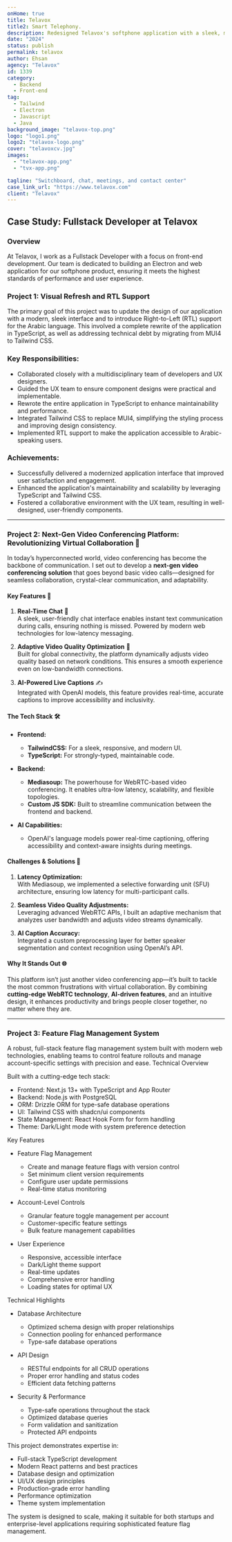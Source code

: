 ```yaml
---
onHome: true
title: Telavox
title2: Smart Telephony.
description: Redesigned Telavox's softphone application with a sleek, modern interface, adding RTL support for Arabic users. Rewrote the application in TypeScript, migrated from MUI4 to Tailwind CSS, and collaborated with UX designers to deliver a scalable, user-friendly solution that boosted performance and engagement.
date: "2024"
status: publish
permalink: telavox
author: Ehsan
agency: "Telavox"
id: 1339
category:
  - Backend
  - Front-end
tag:
  - Tailwind
  - Electron
  - Javascript
  - Java
background_image: "telavox-top.png"
logo: "logo1.png"
logo2: "telavox-logo.png"
cover: "telavoxcv.jpg"
images:
  - "telavox-app.png"
  - "tvx-app.png"

tagline: "Switchboard, chat, meetings, and contact center"
case_link_url: "https://www.telavox.com"
client: "Telavox"
---
```


<h2>Case Study: Fullstack Developer at Telavox</h2>

<h3>Overview</h3>

<p>At Telavox, I work as a Fullstack Developer with a focus on front-end development. Our team is dedicated to building an Electron and web application for our softphone product, ensuring it meets the highest standards of performance and user experience.</p>

<h3>Project 1: Visual Refresh and RTL Support</h3>

<p>The primary goal of this project was to update the design of our application with a modern, sleek interface and to introduce Right-to-Left (RTL) support for the Arabic language. This involved a complete rewrite of the application in TypeScript, as well as addressing technical debt by migrating from MUI4 to Tailwind CSS.</p>

<h3>Key Responsibilities:</h3>

<ul>
    <li>Collaborated closely with a multidisciplinary team of developers and UX designers.</li>
    <li>Guided the UX team to ensure component designs were practical and implementable.</li>
    <li>Rewrote the entire application in TypeScript to enhance maintainability and performance.</li>
    <li>Integrated Tailwind CSS to replace MUI4, simplifying the styling process and improving design consistency.</li>
    <li>Implemented RTL support to make the application accessible to Arabic-speaking users.</li>
</ul>

<h3>Achievements:</h3>

<ul>
    <li>Successfully delivered a modernized application interface that improved user satisfaction and engagement.</li>
    <li>Enhanced the application's maintainability and scalability by leveraging TypeScript and Tailwind CSS.</li>
    <li>Fostered a collaborative environment with the UX team, resulting in well-designed, user-friendly components.</li>
</ul>

---

### Project 2: **Next-Gen Video Conferencing Platform: Revolutionizing Virtual Collaboration** 🚀

In today’s hyperconnected world, video conferencing has become the backbone of communication. I set out to develop a **next-gen video conferencing solution** that goes beyond basic video calls—designed for seamless collaboration, crystal-clear communication, and adaptability.

#### **Key Features** 🌟

1. **Real-Time Chat** 💬  
   A sleek, user-friendly chat interface enables instant text communication during calls, ensuring nothing is missed. Powered by modern web technologies for low-latency messaging.

2. **Adaptive Video Quality Optimization** 🎥  
   Built for global connectivity, the platform dynamically adjusts video quality based on network conditions. This ensures a smooth experience even on low-bandwidth connections.

3. **AI-Powered Live Captions** ✍️  
   Integrated with OpenAI models, this feature provides real-time, accurate captions to improve accessibility and inclusivity.

#### **The Tech Stack** 🛠️

- **Frontend:**

  - **TailwindCSS:** For a sleek, responsive, and modern UI.
  - **TypeScript:** For strongly-typed, maintainable code.

- **Backend:**

  - **Mediasoup:** The powerhouse for WebRTC-based video conferencing. It enables ultra-low latency, scalability, and flexible topologies.
  - **Custom JS SDK:** Built to streamline communication between the frontend and backend.

- **AI Capabilities:**
  - OpenAI's language models power real-time captioning, offering accessibility and context-aware insights during meetings.

#### **Challenges & Solutions** 🧩

1. **Latency Optimization:**  
   With Mediasoup, we implemented a selective forwarding unit (SFU) architecture, ensuring low latency for multi-participant calls.

2. **Seamless Video Quality Adjustments:**  
   Leveraging advanced WebRTC APIs, I built an adaptive mechanism that analyzes user bandwidth and adjusts video streams dynamically.

3. **AI Caption Accuracy:**  
   Integrated a custom preprocessing layer for better speaker segmentation and context recognition using OpenAI’s API.

#### **Why It Stands Out** 🌐

This platform isn’t just another video conferencing app—it’s built to tackle the most common frustrations with virtual collaboration. By combining **cutting-edge WebRTC technology**, **AI-driven features**, and an intuitive design, it enhances productivity and brings people closer together, no matter where they are.

---

### Project 3: Feature Flag Management System

A robust, full-stack feature flag management system built with modern web technologies, enabling teams to control feature rollouts and manage account-specific settings with precision and ease.
Technical Overview

Built with a cutting-edge tech stack:

- Frontend: Next.js 13+ with TypeScript and App Router
- Backend: Node.js with PostgreSQL
- ORM: Drizzle ORM for type-safe database operations
- UI: Tailwind CSS with shadcn/ui components
- State Management: React Hook Form for form handling
- Theme: Dark/Light mode with system preference detection

Key Features

- Feature Flag Management

  - Create and manage feature flags with version control
  - Set minimum client version requirements
  - Configure user update permissions
  - Real-time status monitoring

- Account-Level Controls

  - Granular feature toggle management per account
  - Customer-specific feature settings
  - Bulk feature management capabilities

- User Experience
  - Responsive, accessible interface
  - Dark/Light theme support
  - Real-time updates
  - Comprehensive error handling
  - Loading states for optimal UX

Technical Highlights

- Database Architecture

  - Optimized schema design with proper relationships
  - Connection pooling for enhanced performance
  - Type-safe database operations

- API Design

  - RESTful endpoints for all CRUD operations
  - Proper error handling and status codes
  - Efficient data fetching patterns

- Security & Performance
  - Type-safe operations throughout the stack
  - Optimized database queries
  - Form validation and sanitization
  - Protected API endpoints

This project demonstrates expertise in:

- Full-stack TypeScript development
- Modern React patterns and best practices
- Database design and optimization
- UI/UX design principles
- Production-grade error handling
- Performance optimization
- Theme system implementation

The system is designed to scale, making it suitable for both startups and enterprise-level applications requiring sophisticated feature flag management.
